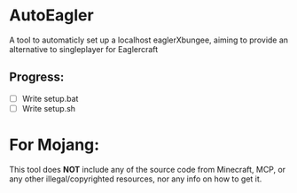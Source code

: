 # AutoEagler
A tool to automaticly set up a localhost eaglerXbungee, aiming to provide an alternative to singleplayer for Eaglercraft

## Progress:
- [ ] Write setup.bat
- [ ] Write setup.sh 

# For Mojang:
This tool does **NOT** include any of the source code from Minecraft, MCP, or any other illegal/copyrighted resources, nor any info on how to get it.
